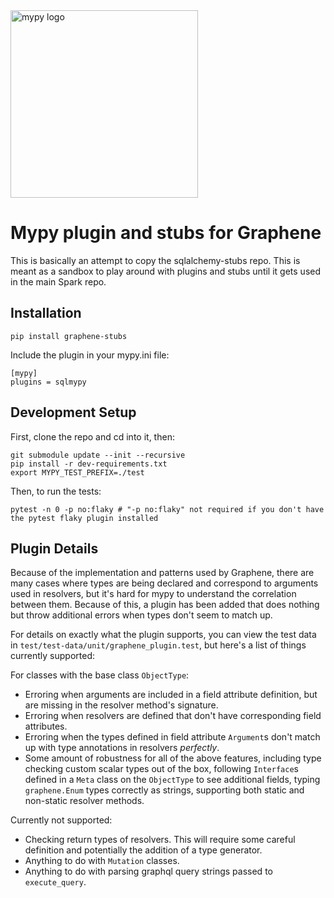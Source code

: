 <img src="http://mypy-lang.org/static/mypy_light.svg" alt="mypy logo" width="300px"/>

Mypy plugin and stubs for Graphene
====================================

This is basically an attempt to copy the sqlalchemy-stubs repo. This is meant as a sandbox to play around with plugins and stubs until it gets used in the main Spark repo.

## Installation
`pip install graphene-stubs`

Include the plugin in your mypy.ini file:
```
[mypy]
plugins = sqlmypy
```

## Development Setup

First, clone the repo and cd into it, then:
```
git submodule update --init --recursive
pip install -r dev-requirements.txt
export MYPY_TEST_PREFIX=./test
```

Then, to run the tests:
```
pytest -n 0 -p no:flaky # "-p no:flaky" not required if you don't have the pytest flaky plugin installed
```

## Plugin Details
Because of the implementation and patterns used by Graphene, there are many cases where types are being declared and correspond to arguments used in resolvers, but it's hard for mypy to understand the correlation between them. Because of this, a plugin has been added that does nothing but throw additional errors when types don't seem to match up.

For details on exactly what the plugin supports, you can view the test data in `test/test-data/unit/graphene_plugin.test`, but here's a list of things currently supported:

For classes with the base class `ObjectType`:
- Erroring when arguments are included in a field attribute definition, but are missing in the resolver method's signature.
- Erroring when resolvers are defined that don't have corresponding field attributes.
- Erroring when the types defined in field attribute `Argument`s don't match up with type annotations in resolvers *perfectly*.
- Some amount of robustness for all of the above features, including type checking custom scalar types out of the box, following `Interface`s defined in a `Meta` class on the `ObjectType` to see additional fields, typing `graphene.Enum` types correctly as strings, supporting both static and non-static resolver methods.


Currently not supported:
- Checking return types of resolvers. This will require some careful definition and potentially the addition of a type generator.
- Anything to do with `Mutation` classes.
- Anything to do with parsing graphql query strings passed to `execute_query`.
